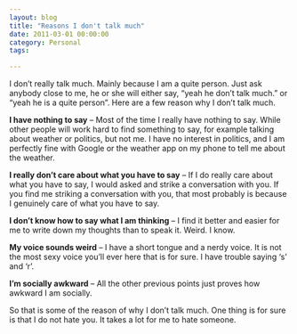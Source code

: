 ```yaml
---
layout: blog
title: "Reasons I don't talk much"
date: 2011-03-01 00:00:00
category: Personal
tags:

---
```


I don’t really talk much. Mainly because I am a quite person. Just ask anybody close to me, he or she will either say, “yeah he don’t talk much.” or “yeah he is a quite person”. Here are a few reason why I don’t talk much.

**I have nothing to say** – Most of the time I really have nothing to say. While other people will work hard to find something to say, for example talking about weather or politics, but not me. I have no interest in politics, and I am perfectly fine with Google or the weather app on my phone to tell me about the weather.

**I really don’t care about what you have to say** – If I do really care about what you have to say, I would asked and strike a conversation with you. If you find me striking a conversation with you, that most probably is because I genuinely care of what you have to say.

**I don’t know how to say what I am thinking** – I find it better and easier for me to write down my thoughts than to speak it. Weird. I know.

**My voice sounds weird** – I have a short tongue and a nerdy voice. It is not the most sexy voice you’ll ever here that is for sure. I have trouble saying ‘s’ and ‘r’.

**I’m socially awkward** – All the other previous points just proves how awkward I am socially.

So that is some of the reason of why I don’t talk much. One thing is for sure is that I do not hate you. It takes a lot for me to hate someone.
